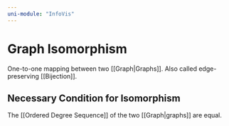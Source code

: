 ```yaml
---
uni-module: "InfoVis"
---
```


# Graph Isomorphism

One-to-one mapping between two [[Graph|Graphs]]. Also called edge-preserving [[Bijection]].

## Necessary Condition for Isomorphism

The [[Ordered Degree Sequence]] of the two [[Graph|graphs]] are equal.
